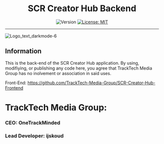 <div align="center">
    <h1>SCR Creator Hub Backend</h1>
  

  <p></p>
  
  <p align="center">
    <img alt="Version" src="https://img.shields.io/badge/version-1.0.0-blue.svg" />
    <a href="/LICENSE" target="_blank">
      <img alt="License: MIT" src="https://img.shields.io/badge/License-MIT-yellow.svg" />
    </a>
  </p>
</div>

---

![Logo_text_darkmode-6](https://github.com/TrackTech-Media-Group/SCR-Creator-Hub-Frontend/assets/120676221/5602d002-8756-4e1c-a7c2-e0ff2f1dfb6d)
## Information

This is the back-end of the SCR Creator Hub application.
By using, modifiying, or publishing any code here, you agree that TrackTech Media Group has no inolvement or association in said uses. 

Front-End: 
https://github.com/TrackTech-Media-Group/SCR-Creator-Hub-Frontend

# TrackTech Media Group:
### CEO: OneTrackMinded
### Lead Developer: ijskoud
